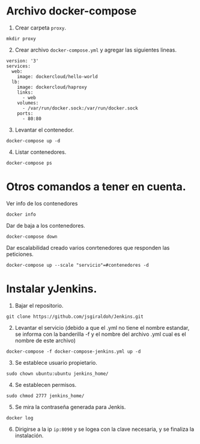 Archivo docker-compose
==

1. Crear carpeta ```proxy```.

```=
mkdir proxy
```
2. Crear archivo ```docker-compose.yml``` y agregar las siguientes lineas.

```linux=
version: '3'
services:
  web:
    image: dockercloud/hello-world
  lb:
    image: dockercloud/haproxy
    links:
      - web
    volumes:
      - /var/run/docker.sock:/var/run/docker.sock
    ports:
      - 80:80
```

3. Levantar el contenedor.

```=
docker-compose up -d
```

4. Listar contenedores.

```=
docker-compose ps
```


Otros comandos a tener en cuenta.
==

Ver info de los contenedores

```=
docker info
```

Dar de baja a los contenedores.
```=
docker-compose down
```

Dar escalabilidad creado varios conrtenedores que responden las peticiones.
```=
docker-compose up --scale "servicio"=#contenedores -d
```

Instalar yJenkins.
==

1. Bajar el repositorio.
```=
git clone https://github.com/jsgiraldoh/Jenkins.git
```

2. Levantar el servicio (debido a que el .yml no tiene el nombre estandar, se informa con la banderilla -f y el nombre del archivo .yml cual es el nombre de este archivo)
```=
docker-compose -f docker-compose-jenkins.yml up -d
```
3. Se establece usuario propietario.
```=
sudo chown ubuntu:ubuntu jenkins_home/
```

4. Se establecen permisos.
```=
sudo chmod 2777 jenkins_home/
```

5. Se mira la contraseña generada para Jenkis.
```=
docker log
```

6. Dirigirse a la ip ```ip:8090``` y se logea con la clave necesaria, y se finaliza la instalación.


